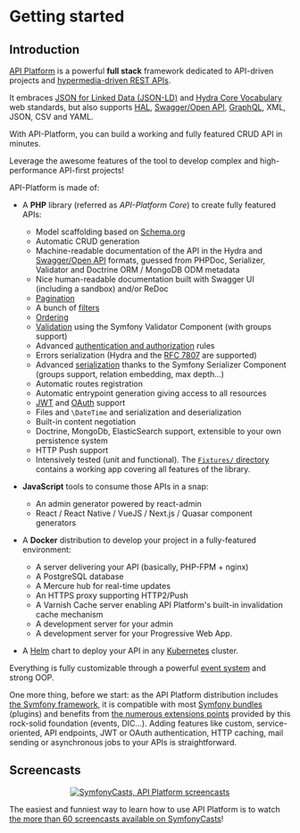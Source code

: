 # Getting started

## Introduction

[API Platform](https://api-platform.com) is a powerful **full stack** framework dedicated to API-driven
projects and [hypermedia-driven REST APIs](https://en.wikipedia.org/wiki/HATEOAS).

It embraces [JSON for Linked Data (JSON-LD)](https://json-ld.org) and [Hydra Core Vocabulary](https://www.hydra-cg.com) web
standards, but also supports [HAL](http://stateless.co/hal_specification.html), [Swagger/Open API](https://www.openapis.org/), 
[GraphQL](https://graphql.org/), XML, JSON, CSV and YAML.

With API-Platform, you can build a working and fully featured CRUD API in minutes. 

Leverage the awesome features of the tool to develop complex and high-performance API-first projects!

API-Platform is made of:
* A **PHP** library (referred as _API-Platform Core_) to create fully featured APIs:
    * Model scaffolding based on [Schema.org](https://schema.org)
    * Automatic CRUD generation
    * Machine-readable documentation of the API in the Hydra and [Swagger/Open API](../documenting-specifying-your-api/swagger.md) formats,
        guessed from PHPDoc, Serializer, Validator and Doctrine ORM / MongoDB ODM metadata
    * Nice human-readable documentation built with Swagger UI (including a sandbox) and/or ReDoc
    * [Pagination](../pagination-filters-sorting/index.md)
    * A bunch of [filters](../pagination-filters-sorting/index.md)
    * [Ordering](../pagination-filters-sorting/index.md)
    * [Validation](../usage-and-configuration/validation.md) using the Symfony Validator Component (with groups support)
    * Advanced [authentication and authorization](../security/security.md) rules
    * Errors serialization (Hydra and the [RFC 7807](https://tools.ietf.org/html/rfc7807) are supported)
    * Advanced [serialization](../serialization/index.md) thanks to the Symfony Serializer Component (groups support, relation embedding, max depth...)
    * Automatic routes registration
    * Automatic entrypoint generation giving access to all resources
    * [JWT](../security/jwt.md) and [OAuth](https://oauth.net/) support
    * Files and `\DateTime` and serialization and deserialization
    * Built-in content negotiation
    * Doctrine, MongoDb, ElasticSearch support, extensible to your own persistence system
    * HTTP Push support
    * Intensively tested (unit and functional). The [`Fixtures/` directory](https://github.com/api-platform/core/tree/master/tests/Fixtures) contains a working app covering all features of the library.
    
* **JavaScript** tools to consume those APIs in a snap:
    * An admin generator powered by react-admin
    * React / React Native / VueJS / Next.js / Quasar component generators
 
* A **Docker** distribution to develop your project in a fully-featured environment:
    * A server delivering your API (basically, PHP-FPM + nginx)
    * A PostgreSQL database
    * A Mercure hub for real-time updates
    * An HTTPS proxy supporting HTTP2/Push 
    * A Varnish Cache server enabling API Platform's built-in invalidation cache mechanism
    * A development server for your admin
    * A development server for your Progressive Web App.

* A [Helm](https://helm.sh/) chart to deploy your API in any [Kubernetes](https://kubernetes.io/) cluster.

Everything is fully customizable through a powerful [event system](events.md) and strong OOP.

One more thing, before we start: as the API Platform distribution includes [the Symfony framework](https://symfony.com),
it is compatible with most [Symfony bundles](https://flex.symfony.com)
(plugins) and benefits from [the numerous extensions points](extending.md) provided by this rock-solid foundation (events, DIC...).
Adding features like custom, service-oriented, API endpoints, JWT or OAuth authentication, HTTP caching, mail sending or
asynchronous jobs to your APIs is straightforward.

## Screencasts

<p align="center" class="symfonycasts"><a href="https://symfonycasts.com/tracks/rest?cid=apip#api-platform"><img src="../../distribution/images/symfonycasts-player.png" alt="SymfonyCasts, API Platform screencasts"></a></p>

The easiest and funniest way to learn how to use API Platform is to watch [the more than 60 screencasts available on SymfonyCasts](https://symfonycasts.com/tracks/rest?cid=apip#api-platform)!
